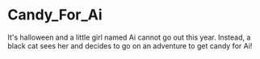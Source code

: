 # Candy_For_Ai
It's halloween and a little girl named Ai cannot go out this year. Instead, a black cat sees her and decides to go on an adventure to get candy for Ai!
